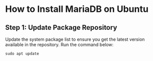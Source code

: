 # How to Install MariaDB on Ubuntu

## Step 1: Update Package Repository
Update the system package list to ensure you get the latest version available in the repository. Run the command below:

```
sudo apt update
```
